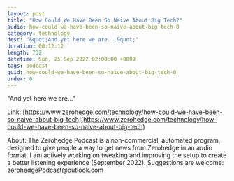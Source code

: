 ```yaml
---
layout: post
title: "How Could We Have Been So Naive About Big Tech?"
audio: how-could-we-have-been-so-naive-about-big-tech-0
category: technology
desc: "&quot;And yet here we are...&quot;"
duration: 00:12:12
length: 732
datetime: Sun, 25 Sep 2022 02:00:00 +0000
tags: podcast
guid: how-could-we-have-been-so-naive-about-big-tech-0
order: 0
---
```

&quot;And yet here we are...&quot;

Link: [https://www.zerohedge.com/technology/how-could-we-have-been-so-naive-about-big-tech](https://www.zerohedge.com/technology/how-could-we-have-been-so-naive-about-big-tech)

About: The Zerohedge Podcast is a non-commercial, automated program, designed to give people a way to get news from Zerohedge in an audio format.  I am actively working on tweaking and improving the setup to create a better listening experience (September 2022).  Suggestions are welcome: [zerohedgePodcast@outlook.com](mailto:zerohedgePodcast@outlook.com)